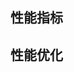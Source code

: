 <!--
 * @Description: 
 * @version: 
 * @Author: hmlhml
 * @Date: 2021-06-10 11:09:26
 * @LastEditors: hmlhml
-->
## 性能指标
## 性能优化